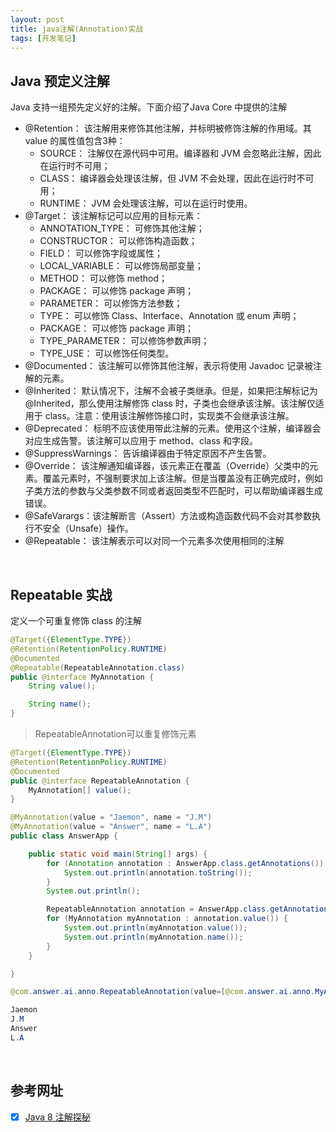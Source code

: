 ```yaml
---
layout: post
title: java注解(Annotation)实战
tags: [开发笔记]
---
```


## Java 预定义注解

 Java 支持一组预先定义好的注解。下面介绍了Java Core 中提供的注解 

- @Retention： 该注解用来修饰其他注解，并标明被修饰注解的作用域。其 value 的属性值包含3种：
  - SOURCE： 注解仅在源代码中可用。编译器和 JVM 会忽略此注解，因此在运行时不可用；
  - CLASS： 编译器会处理该注解，但 JVM 不会处理，因此在运行时不可用；
  - RUNTIME： JVM 会处理该注解，可以在运行时使用。
- @Target： 该注解标记可以应用的目标元素：
  - ANNOTATION_TYPE： 可修饰其他注解；
  - CONSTRUCTOR： 可以修饰构造函数；
  - FIELD： 可以修饰字段或属性；
  - LOCAL_VARIABLE： 可以修饰局部变量；
  - METHOD： 可以修饰 method；
  - PACKAGE： 可以修饰 package 声明；
  - PARAMETER： 可以修饰方法参数；
  - TYPE： 可以修饰 Class、Interface、Annotation 或 enum 声明；
  - PACKAGE： 可以修饰 package 声明；
  - TYPE_PARAMETER： 可以修饰参数声明；
  - TYPE_USE： 可以修饰任何类型。
- @Documented： 该注解可以修饰其他注解，表示将使用 Javadoc 记录被注解的元素。
- @Inherited： 默认情况下，注解不会被子类继承。但是，如果把注解标记为 @Inherited，那么使用注解修饰 class 时，子类也会继承该注解。该注解仅适用于 class。注意：使用该注解修饰接口时，实现类不会继承该注解。
- @Deprecated： 标明不应该使用带此注解的元素。使用这个注解，编译器会对应生成告警。该注解可以应用于 method、class 和字段。
- @SuppressWarnings： 告诉编译器由于特定原因不产生告警。
- @Override： 该注解通知编译器，该元素正在覆盖（Override）父类中的元素。覆盖元素时，不强制要求加上该注解。但是当覆盖没有正确完成时，例如子类方法的参数与父类参数不同或者返回类型不匹配时，可以帮助编译器生成错误。
- @SafeVarargs：该注解断言（Assert）方法或构造函数代码不会对其参数执行不安全（Unsafe）操作。
-  @Repeatable： 该注解表示可以对同一个元素多次使用相同的注解 

&nbsp;



## Repeatable 实战
定义一个可重复修饰 class 的注解

```java
@Target({ElementType.TYPE})
@Retention(RetentionPolicy.RUNTIME)
@Documented
@Repeatable(RepeatableAnnotation.class)
public @interface MyAnnotation {
    String value();

    String name();
}
```

>  RepeatableAnnotation可以重复修饰元素 



```java
@Target({ElementType.TYPE})
@Retention(RetentionPolicy.RUNTIME)
@Documented
public @interface RepeatableAnnotation {
    MyAnnotation[] value();
}
```



```java
@MyAnnotation(value = "Jaemon", name = "J.M")
@MyAnnotation(value = "Answer", name = "L.A")
public class AnswerApp {

    public static void main(String[] args) {
        for (Annotation annotation : AnswerApp.class.getAnnotations()) {
            System.out.println(annotation.toString());
        }
        System.out.println();

        RepeatableAnnotation annotation = AnswerApp.class.getAnnotation(RepeatableAnnotation.class);
        for (MyAnnotation myAnnotation : annotation.value()) {
            System.out.println(myAnnotation.value());
            System.out.println(myAnnotation.name());
        }
    }

}
```



```java
@com.answer.ai.anno.RepeatableAnnotation(value=[@com.answer.ai.anno.MyAnnotation(value=Jaemon, name=J.M), @com.answer.ai.anno.MyAnnotation(value=Answer, name=L.A)])

Jaemon
J.M
Answer
L.A
```

&nbsp;



## 参考网址

- [x] [Java 8 注解探秘](https://mp.weixin.qq.com/s?__biz=MjM5NzMyMjAwMA==&mid=2651485369&idx=1&sn=d8ec5bf115b25874704335e09496c2cf&chksm=bd2518c68a5291d0f40a955478410432f99abc2386152b8abb230b4adc100b3f26f8719ef89b&scene=0&xtrack=1&key=62dc85f35374a3100299f0b2636f96e097c8335673b592aa0fa21999a1c3a838dcff063dea377b3ec3fd3b2c65445f7696964467b2eeadc410d6bb9c8561bc8394bfd6e8894d3b72649309384c2ecea0&ascene=1&uin=MTQ2NzE4ODQ2NA%3D%3D&devicetype=Windows+10&version=62060833&lang=zh_CN&pass_ticket=Ggba1Wee%2BgCpTUxAetZPOen0UEMIW29c3WapA0htyZObG9cBGRNvmcuy0Tsy5PgQ)